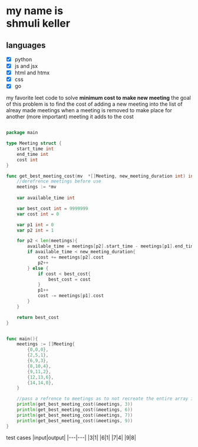 # my name is <br> shmuli keller </br>

## languages

- [x] python
- [x] js and jsx
- [x] html and htmx
- [x] css
- [x] go

my favorite leet code to solve
**minimum cost to make new meeting**
the goal of this problem is to find the cost of adding a new meeting into the list of alreay made meetings 
when a meeting is removed to make place for another (more important) meeting it adds to the cost

```go

package main

type Meeting struct {
	start_time int
	end_time int
	cost int
}

func get_best_meeting_cost(mv  *[]Meeting, new_meeting_duration int) int {
	//derefrence meetings before use
	meetings := *mv
	
	var available_time int

	var best_cost int = 9999999
	var cost int = 0

	var p1 int = 0
	var p2 int = 1

	for p2 < len(meetings){
		available_time = meetings[p2].start_time - meetings[p1].end_time
		if available_time < new_meeting_duration{
			cost += meetings[p2].cost
			p2++
		} else {
			if cost < best_cost{
				best_cost = cost
			}
			p1++
			cost -= meetings[p1].cost
		}
	}

	return best_cost
}


func main(){
	meetings := []Meeting{
		{0,0,0},
		{2,5,1},
		{6,9,3},
		{8,10,4},
		{9,11,2},
		{12,13,6},
		{14,14,0},
	}

	//pass a refrence to meetings as to not recreate the entire array in memory.
	println(get_best_meeting_cost(&meetings, 3))
	println(get_best_meeting_cost(&meetings, 6))
	println(get_best_meeting_cost(&meetings, 7))
	println(get_best_meeting_cost(&meetings, 9))
}
```
test cases
|input|output|
|---|---|
|3|1|
|6|1|
|7|4|
|9|8|



